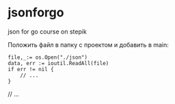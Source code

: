 # jsonforgo
json for go course on stepik

Положить файл в папку с проектом и добавить в main:

	file,_:= os.Open("./json")
	data, err := ioutil.ReadAll(file)
	if err != nil {
		// ...
	}
  // ...
